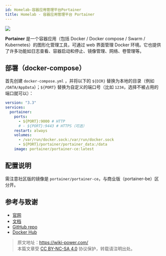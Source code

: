 ```yaml
---
id: Homelab-容器应用管理平台Portainer
title: Homelab - 容器应用管理平台 Portainer
---
```


![](https://wiki-media-1253965369.cos.ap-guangzhou.myqcloud.com/img/202304111545899.png)

**Portainer** 是一个容器应用（包括 Docker / Docker compose / Swarm / Kubernetes）的图形化管理工具，可通过 web 界面管理 Docker 环境。它也提供了许多功能如日志查看、容器启动和停止、镜像管理、网络、卷管理等。

## 部署（docker-compose）

首先创建 `docker-compose.yml` ，并将以下的 `${DIR}` 替换为本地的目录（例如 `/DATA/AppData`）；`${PORT}` 替换为自定义的端口号（比如 `1234`，选择不被占用的端口就可以）：

```yaml title="docker-compose.yml"
version: "3.3"
services:
  portainer:
    ports:
      - ${PORT}:9000 # HTTP
      # - ${PORT}:9443 # HTTPS（可选）
    restart: always
    volumes:
      - /var/run/docker.sock:/var/run/docker.sock
      - ${PORT}/portainer/portainer_data:/data
    image: portainer/portainer-ce:latest
```

## 配置说明

需注意社区版的镜像是 `portainer/portainer-ce`，与商业版（portainer-be）区分开。

## 参考与致谢

- [官网](https://www.portainer.io/)
- [文档](https://docs.portainer.io/)
- [GitHub repo](https://github.com/portainer/portainer)
- [Docker Hub](https://hub.docker.com/r/portainer/portainer-ce)

> 原文地址：<https://wiki-power.com/>  
> 本篇文章受 [CC BY-NC-SA 4.0](https://creativecommons.org/licenses/by/4.0/deed.zh) 协议保护，转载请注明出处。

